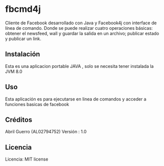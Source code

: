 # fbcmd4j

Cliente de Facebook desarrollado con Java y Facebook4j con interface de línea de comando. Donde se puede realizar cuatro operaciones básicas: obtener el newsfeed, wall y guardar la salida en un archivo; publicar estado y publicar un link.

## Instalación

Esta es una aplicacion portable JAVA , solo se necesita tener instalada la JVM 8.0

## Uso

Esta aplicación es para ejecutarse en linea de comandos y acceder a funciones basicas de facebook

## Créditos
Abril Guerro (AL02794752)
Versión : 1.0

## Licencia

Licencia: MIT license 
